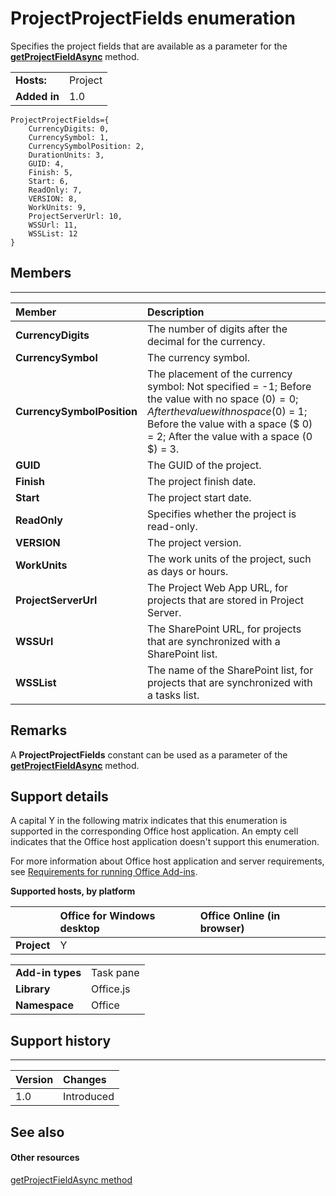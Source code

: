 
# ProjectProjectFields enumeration
Specifies the project fields that are available as a parameter for the  **[getProjectFieldAsync](/reference/shared/projectdocument.getprojectfieldasync.md)** method.

|||
|:-----|:-----|
|**Hosts:**|Project|
|**Added in**|1.0|

```
ProjectProjectFields={
    CurrencyDigits: 0, 
    CurrencySymbol: 1, 
    CurrencySymbolPosition: 2, 
    DurationUnits: 3,
    GUID: 4, 
    Finish: 5, 
    Start: 6, 
    ReadOnly: 7, 
    VERSION: 8, 
    WorkUnits: 9, 
    ProjectServerUrl: 10, 
    WSSUrl: 11, 
    WSSList: 12
}
```


## Members


****


|**Member**|**Description**|
|:-----|:-----|
|**CurrencyDigits**|The number of digits after the decimal for the currency.|
|**CurrencySymbol**|The currency symbol.|
|**CurrencySymbolPosition**|The placement of the currency symbol: Not specified = -1; Before the value with no space ($0) = 0; After the value with no space (0$) = 1; Before the value with a space ($ 0) = 2; After the value with a space (0 $) = 3.|
|**GUID**|The GUID of the project.|
|**Finish**|The project finish date.|
|**Start**|The project start date.|
|**ReadOnly**|Specifies whether the project is read-only.|
|**VERSION**|The project version.|
|**WorkUnits**|The work units of the project, such as days or hours.|
|**ProjectServerUrl**|The Project Web App URL, for projects that are stored in Project Server.|
|**WSSUrl**|The SharePoint URL, for projects that are synchronized with a SharePoint list.|
|**WSSList**|The name of the SharePoint list, for projects that are synchronized with a tasks list.|

## Remarks

A  **ProjectProjectFields** constant can be used as a parameter of the **[getProjectFieldAsync](/reference/shared/projectdocument.getprojectfieldasync.md)** method.


## Support details


A capital Y in the following matrix indicates that this enumeration is supported in the corresponding Office host application. An empty cell indicates that the Office host application doesn't support this enumeration.

For more information about Office host application and server requirements, see [Requirements for running Office Add-ins](../../docs/overview/requirements-for-running-office-add-ins.md).


**Supported hosts, by platform**


||**Office for Windows desktop**|**Office Online (in browser)**|
|:-----|:-----|:-----|
|**Project**|Y||

|||
|:-----|:-----|
|**Add-in types**|Task pane|
|**Library**|Office.js|
|**Namespace**|Office|

## Support history



****


|**Version**|**Changes**|
|:-----|:-----|
|1.0|Introduced|

## See also



#### Other resources


[getProjectFieldAsync method](/reference/shared/projectdocument.getprojectfieldasync.md)
